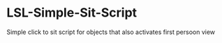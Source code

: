 # LSL-Simple-Sit-Script
Simple click to sit script for objects that also activates first persoon view
